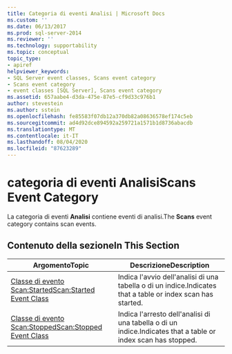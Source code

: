 ```yaml
---
title: Categoria di eventi Analisi | Microsoft Docs
ms.custom: ''
ms.date: 06/13/2017
ms.prod: sql-server-2014
ms.reviewer: ''
ms.technology: supportability
ms.topic: conceptual
topic_type:
- apiref
helpviewer_keywords:
- SQL Server event classes, Scans event category
- Scans event category
- event classes [SQL Server], Scans event category
ms.assetid: 657aabe4-d3da-475e-87e5-cf9d33c976b1
author: stevestein
ms.author: sstein
ms.openlocfilehash: fe85583f07db12a370db82a08636578ef174c5eb
ms.sourcegitcommit: ad4d92dce894592a259721a1571b1d8736abacdb
ms.translationtype: MT
ms.contentlocale: it-IT
ms.lasthandoff: 08/04/2020
ms.locfileid: "87623289"
---
```

# <a name="scans-event-category"></a><span data-ttu-id="a82d4-102">categoria di eventi Analisi</span><span class="sxs-lookup"><span data-stu-id="a82d4-102">Scans Event Category</span></span>
  <span data-ttu-id="a82d4-103">La categoria di eventi **Analisi** contiene eventi di analisi.</span><span class="sxs-lookup"><span data-stu-id="a82d4-103">The **Scans** event category contains scan events.</span></span>  
  
## <a name="in-this-section"></a><span data-ttu-id="a82d4-104">Contenuto della sezione</span><span class="sxs-lookup"><span data-stu-id="a82d4-104">In This Section</span></span>  
  
|<span data-ttu-id="a82d4-105">Argomento</span><span class="sxs-lookup"><span data-stu-id="a82d4-105">Topic</span></span>|<span data-ttu-id="a82d4-106">Descrizione</span><span class="sxs-lookup"><span data-stu-id="a82d4-106">Description</span></span>|  
|-----------|-----------------|  
|[<span data-ttu-id="a82d4-107">Classe di evento Scan:Started</span><span class="sxs-lookup"><span data-stu-id="a82d4-107">Scan:Started Event Class</span></span>](scan-started-event-class.md)|<span data-ttu-id="a82d4-108">Indica l'avvio dell'analisi di una tabella o di un indice.</span><span class="sxs-lookup"><span data-stu-id="a82d4-108">Indicates that a table or index scan has started.</span></span>|  
|[<span data-ttu-id="a82d4-109">Classe di evento Scan:Stopped</span><span class="sxs-lookup"><span data-stu-id="a82d4-109">Scan:Stopped Event Class</span></span>](scan-stopped-event-class.md)|<span data-ttu-id="a82d4-110">Indica l'arresto dell'analisi di una tabella o di un indice.</span><span class="sxs-lookup"><span data-stu-id="a82d4-110">Indicates that a table or index scan has stopped.</span></span>|  
  
  
